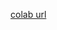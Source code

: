 [colab url](https://colab.research.google.com/github/mathmechterver/terver2020/blob/master/prac11/Practice11.ipynb)

